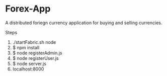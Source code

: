 # Forex-App

A distributed foriegn currency application for buying and selling currencies.

Steps

1) ./startFabric.sh node
2) $ npm install
3) $ node registerAdmin.js
4) $ node registerUser.js
5) $ node server.js
6) localhost:8000
